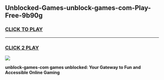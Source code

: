
## Unblocked-Games-unblock-games-com-Play-Free-9b90g
<h3>
<a href="https://premium76.site?title=unblock-games-com&ref=09A">CLICK TO PLAY</a></h3>
<hr>

<h3>
<a href="https://premium76.site?title=unblock-games-com&ref=09A">CLICK 2 PLAY</a>
  
</h3>

<a href="https://premium76.site?title=unblock-games-com&ref=09A"><img src="https://clearcache.store/games.png"></a>


**unblock-games-com games unblocked: Your Gateway to Fun and Accessible Online Gaming**

